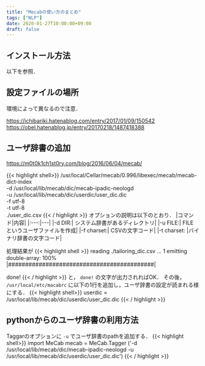 ```yaml
---
title: "Mecabの使い方のまとめ"
tags: ["NLP"]
date: 2020-01-27T10:00:00+09:00
draft: false
---
```


## インストール方法
以下を参照．

## 設定ファイルの場所
環境によって異なるので注意．

https://ichibariki.hatenablog.com/entry/2017/01/09/150542
https://obel.hatenablog.jp/entry/20170218/1487418388

## ユーザ辞書の追加
https://m0t0k1ch1st0ry.com/blog/2016/06/04/mecab/


{{< highlight shell>}}
/usr/local/Cellar/mecab/0.996/libexec/mecab/mecab-dict-index \
-d /usr/local/lib/mecab/dic/mecab-ipadic-neologd \
-u /usr/local/lib/mecab/dic/userdic/user_dic.dic \
-f utf-8 \
-t utf-8 \
./user_dic.csv
{{< / highlight >}}
オプションの説明は以下のとおり．
|コマンド|内容|
|:---:|---|
|-d DIR:| システム辞書があるディレクトリ|
|-u FILE:| FILE というユーザファイルを作成|
|-f charset:| CSVの文字コード|
|-t charset: |バイナリ辞書の文字コード|

処理結果が
{{< highlight shell >}}
reading ./tailoring_dic.csv ... 1
emitting double-array: 100% |###########################################| 

done!
{{< / highlight >}}
と， `done!` の文字が出力されればOK．
その後， `/usr/local/etc/macabrc` に以下の1行を追加し，ユーザ辞書の設定が読まれる様にする．
{{< highlight shell>}}
userdic = /usr/local/lib/mecab/dic/userdic/user_dic.dic 
{{< / highlight >}}


## pythonからのユーザ辞書の利用方法
Taggarのオプションに `-u` でユーザ辞書のpathを追加する．
{{< highlight shell>}}
import MeCab
mecab = MeCab.Tagger ('-d /usr/local/lib/mecab/dic/mecab-ipadic-neologd -u /usr/local/lib/mecab/dic/userdic/user_dic.dic')
{{< / highlight >}}

